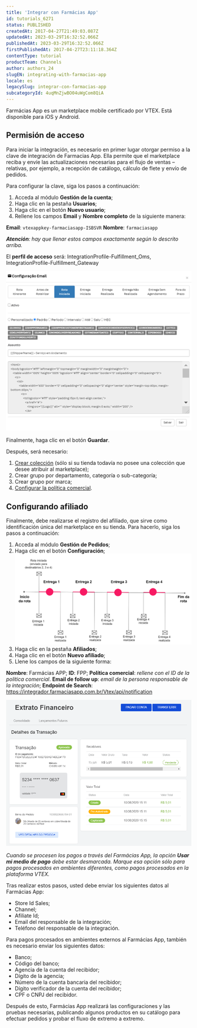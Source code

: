 ```yaml
---
title: 'Integrar con Farmácias App'
id: tutorials_6271
status: PUBLISHED
createdAt: 2017-04-27T21:49:03.087Z
updatedAt: 2023-03-29T16:32:52.066Z
publishedAt: 2023-03-29T16:32:52.066Z
firstPublishedAt: 2017-04-27T23:11:18.364Z
contentType: tutorial
productTeam: Channels
author: authors_24
slugEN: integrating-with-farmacias-app
locale: es
legacySlug: integrar-con-farmacias-app
subcategoryId: 4uqMnZjwBO04uWgCom8QiA
---
```


Farmácias App es un marketplace mobile certificado por VTEX. Está disponible para iOS y Android.

## Permisión de acceso

Para iniciar la integración, es necesario en primer lugar otorgar permiso a la clave de integración de Farmacias App. Ella permite que el marketplace reciba y envíe las actualizaciones necesarias para el flujo de ventas &#8211; relativas, por ejemplo, a recepción de catálogo, cálculo de flete y envío de pedidos.

Para configurar la clave, siga los pasos a continuación:

1. Acceda al módulo **Gestión de la cuenta**;
2. Haga clic en la pestaña **Usuarios**;
3. Haga clic en el botón **Nuevo usuario**;
4. Rellene los campos **Email** y **Nombre completo** de la siguiente manera:

**Email**: `vtexappkey-farmaciasapp-ISBSVR`
**Nombre**: `farmaciasapp`

_**Atención**: hay que llenar estos campos exactamente según lo descrito arriba._

El **perfil de acceso** será: IntegrationProfile-Fulfillment_Oms, IntegrationProfile-Fulfillment_Gateway

![Farmacias1](https://raw.githubusercontent.com/vtexdocs/help-center-content/refs/heads/main/_1.png)

Finalmente, haga clic en el botón **Guardar**.

Después, será necesario:

1. [Crear colección](http://help.vtex.com/es/tutorial/criando-colecao-de-produtos/) (sólo si su tienda todavía no posee una colección que desee atribuir al marketplace);
2. Crear grupo por departamento, categoría o sub-categoría;
3. Crear grupo por marca;
4. [Configurar la política comercial](http://help.vtex.com/es/tutorial/politica-comercial-para-marketplace/).

## Configurando afiliado

Finalmente, debe realizarse el registro del afiliado, que sirve como identificación única del marketplace en su tienda. Para hacerlo, siga los pasos a continuación:

1. Acceda al módulo **Gestión de Pedidos**;
2. Haga clic en el botón **Configuración**;![Farmacias2](https://raw.githubusercontent.com/vtexdocs/help-center-content/refs/heads/main/_2.png)
3. Haga clic en la pestaña **Afiliados**;
4. Haga clic en el botón **Nuevo afiliado**;
5. Llene los campos de la siguiente forma:

**Nombre**: Farmácias APP;
**ID**: FPP;
**Política comercial**: _rellene con el ID de la política comercial_.
**Email de follow up**: _email de la persona responsable de la integración_;
**Endpoint de Search**: https://integrador.farmaciasapp.com.br/Vtex/api/notification

![Farmacias3](https://raw.githubusercontent.com/vtexdocs/help-center-content/refs/heads/main/_3.png)

_Cuando se procesen los pagos a través del Farmácias App, la opción **Usar mi medio de pago** debe estar desmarcada. Marque esa opción sólo para pagos procesados en ambientes diferentes, como pagos procesados en la plataforma VTEX._

Tras realizar estos pasos, usted debe enviar los siguientes datos al Farmácias App:

- Store Id Sales;
- Channel;
- Afiliate Id;
- Email del responsable de la integración;
- Teléfono del responsable de la integración.

Para pagos procesados en ambientes externos al Farmácias App, también es necesario enviar los siguientes datos:

- Banco;
- Código del banco;
- Agencia de la cuenta del recibidor;
- Dígito de la agencia;
- Número de la cuenta bancaria del recibidor;
- Dígito verificador de la cuenta del recibidor;
- CPF o CNPJ del recibidor.

Después de esto, Farmácias App realizará las configuraciones y las pruebas necesarias, publicando algunos productos en su catálogo para efectuar pedidos y probar el fluxo de extremo a extremo.
